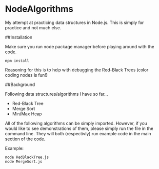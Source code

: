 # NodeAlgorithms
My attempt at practicing data structures in Node.js.  This is simply for practice and not much else.

##Installation

Make sure you run node package manager before playing around with the code.

    npm install

Reasoning for this is to help with debugging the Red-Black Trees (color coding nodes is fun!)

##Background

Following data structures/algorithms I have so far...

* Red-Black Tree
* Merge Sort
* Min/Max Heap

All of the following algorithms can be simply imported.  However, if you would like to see demonstrations of them, please simply run the file in the command line.  They will both (respectivly) run example code in the main section of the code.

Example: 

    node RedBlackTree.js
    node MergeSort.js
